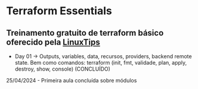 # Terraform Essentials
## Treinamento gratuito de terraform básico oferecido pela [LinuxTips](https://linuxtips.io)

- Day 01 -> Outputs, variables, data, recursos, providers, backend remote state.
Bem como comandos: terraform (init, fmt, validade, plan, apply, destroy, show, console)
(CONCLUÍDO)

25/04/2024 - Primeira aula concluída sobre módulos